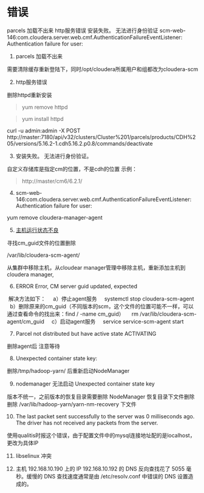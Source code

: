<!--
 * @Author: wjn
 * @Date: 2020-01-31 10:00:10
 * @LastEditors: wjn
 * @LastEditTime: 2020-07-17 15:57:54
--> 
# 错误

parcels 加载不出来
http服务错误
安装失败。 无法进行身份验证
scm-web-146:com.cloudera.server.web.cmf.AuthenticationFailureEventListener: Authentication failure for user:

1. parcels 加载不出来

需要清除缓存重新登陆下，同时/opt/cloudera所属用户和组都改为cloudera-scm

2. http服务错误

删除httpd重新安装
> yum remove httpd

> yum install httpd



curl -u admin:admin -X POST http://master:7180/api/v32/clusters/Cluster%201/parcels/products/CDH%205/versions/5.16.2-1.cdh5.16.2.p0.8/commands/deactivate




3. 安装失败。 无法进行身份验证。

自定义存储库是指定cm的位置，不是cdh的位置
示例：
> http://master/cm6/6.2.1/


4. scm-web-146:com.cloudera.server.web.cmf.AuthenticationFailureEventListener: Authentication failure for user:


yum remove cloudera-manager-agent


5. [主机运行状态不良](https://www.2cto.com/net/201805/746045.html)

寻找cm_guid文件的位置删除

/var/lib/cloudera-scm-agent/

从集群中移除主机，从cloudear manager管理中移除主机，重新添加主机到cloudera manager,


6. ERROR    Error, CM server guid updated, expected

 解决方法如下：
    a）停止agent服务    
systemctl stop cloudera-scm-agent
    b）删除原来的cm_guid（不同版本的scm，这个文件的位置可能不一样，可以通过查看命令的找出来：find / -name cm_guid）    
rm /var/lib/cloudera-scm-agent/cm_guid
    c）启动agent服务    
service service-scm-agent start



7. Parcel not distributed but have active state ACTIVATING

删除agent后  注意等待

8. Unexpected container state key:

删除/tmp/hadoop-yarn/ 后重新启动NodeManager

9. nodemanager 无法启动 Unexpected container state key

版本不统一，之前版本的恢复目录需要删除
NodeManager 恢复目录下文件删除
删除 /var/lib/hadoop-yarn/yarn-nm-recovery 下文件


10. The last packet sent successfully to the server was 0 milliseconds ago. The driver has not received any packets from the server.

使用qualitis时报这个错误，由于配置文件中的mysql连接地址配的是localhost，更改为具体IP


11. libselinux 冲突



12. 主机 192.168.10.190 上的 IP 192.168.10.192 的 DNS 反向查找花了 5055 毫秒。缓慢的 DNS 查找速度通常是由 /etc/resolv.conf 中错误的 DNS 设置造成的。




